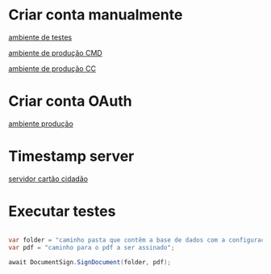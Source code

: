 # Criar conta manualmente

[ambiente de testes](https://pprwww.autenticacao.gov.pt/)

[ambiente de produção CMD](https://www.autenticacao.gov.pt/chave-movel-digital/autenticacao)

[ambiente de produção CC](https://www.autenticacao.gov.pt/cartao-cidadao/autenticacao)

# Criar conta OAuth

[ambiente produção](http://interop.gov.pt/SAFE/createSignatureAccount)

# Timestamp server

[servidor cartão cidadão](http://ts.cartaodecidadao.pt/tsa/server)

# Executar testes

```csharp

var folder = "caminho pasta que contêm a base de dados com a configuração";
var pdf = "caminho para o pdf a ser assinado";

await DocumentSign.SignDocument(folder, pdf);
```
